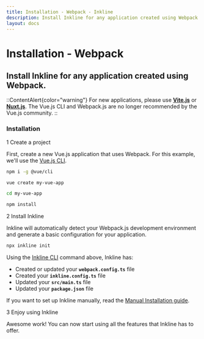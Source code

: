 ```yaml
---
title: Installation - Webpack - Inkline
description: Install Inkline for any application created using Webpack.
layout: docs
---
```


# Installation - Webpack
## Install Inkline for any application created using Webpack.

::ContentAlert{color="warning"}
For new applications, please use **[Vite.js](/docs/installation/vite)** or **[Nuxt.js](/docs/installation/nuxt)**.
The Vue.js CLI and Webpack.js are no longer recommended by the Vue.js community.
::

### Installation

<div class="install-step _margin-top:2">
<div class="install-step-title"><span class="install-step-number">1</span> Create a project</div> 

First, create a new Vue.js application that uses Webpack. For this example, we'll use the [Vue.js CLI](https://cli.vuejs.org/guide/creating-a-project.html).

~~~bash
npm i -g @vue/cli
~~~

~~~bash
vue create my-vue-app

cd my-vue-app 

npm install
~~~

</div>
<div class="install-step">
<div class="install-step-title"><span class="install-step-number">2</span> Install Inkline</div> 

Inkline will automatically detect your Webpack.js development environment and generate a basic configuration for your application.

~~~bash
npx inkline init
~~~

Using the [Inkline CLI](https://github.com/inkline/cli) command above, Inkline has:
- Created or updated your **`webpack.config.ts`** file
- Created your **`inkline.config.ts`** file
- Updated your **`src/main.ts`** file
- Updated your **`package.json`** file

If you want to set up Inkline manually, read the [Manual Installation guide](/docs/installation/manual).

</div>
<div class="install-step">
<div class="install-step-title"><span class="install-step-number">3</span> Enjoy using Inkline</div> 

Awesome work! You can now start using all the features that Inkline has to offer.
</div>
